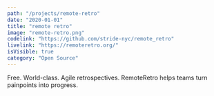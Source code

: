 ```yaml
---
path: "/projects/remote-retro"
date: "2020-01-01"
title: "remote retro"
image: "remote-retro.png"
codelink: "https://github.com/stride-nyc/remote_retro"
livelink: "https://remoteretro.org/"
isVisible: true
category: "Open Source"
---
```


Free. World-class. Agile retrospectives.
RemoteRetro helps teams turn painpoints into progress.
